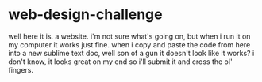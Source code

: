 # web-design-challenge

well here it is. a website. i'm not sure what's going on, but when i run it on my computer it works just fine. when i copy and paste the code from here into a new sublime text doc, well son of a gun it doesn't look like it works? i don't know, it looks great on my end so i'll submit it and cross the ol' fingers.
